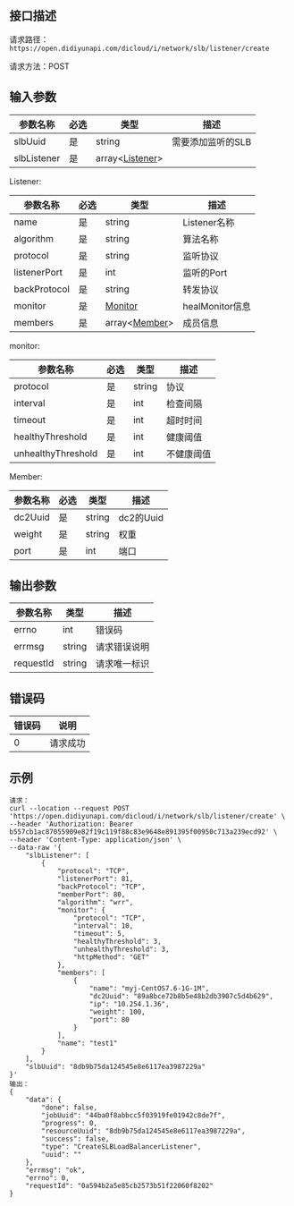## 接口描述

请求路径：`https://open.didiyunapi.com/dicloud/i/network/slb/listener/create`

请求方法：POST

## 输入参数

| 参数名称    | 必选 | 类型                | 描述              |
| ----------- | ---- | ------------------- | ----------------- |
| slbUuid     | 是   | string              | 需要添加监听的SLB |
| slbListener | 是   | array\<[Listener](#Listener)\> |                   |

<span id="Listener"></span>
Listener:

| 参数名称     | 必选 | 类型                       | 描述            |
| ------------ | ---- | -------------------------- | --------------- |
| name         | 是   | string                     | Listener名称    |
| algorithm    | 是   | string                     | 算法名称        |
| protocol     | 是   | string                     | 监听协议        |
| listenerPort | 是   | int                        | 监听的Port      |
| backProtocol | 是   | string                     | 转发协议        |
| monitor      | 是   | [Monitor](#Monitor)        | healMonitor信息 |
| members      | 是   | array\<[Member](#Member)\> | 成员信息        |

<span id="Monitor"></span>
monitor:

| 参数名称           | 必选 | 类型   | 描述       |
| ------------------ | ---- | ------ | ---------- |
| protocol           | 是   | string | 协议       |
| interval           | 是   | int    | 检查间隔   |
| timeout            | 是   | int    | 超时时间   |
| healthyThreshold   | 是   | int    | 健康阈值   |
| unhealthyThreshold | 是   | int    | 不健康阈值 |

<span id="Member"></span>
Member:

| 参数名称 | 必选 | 类型   | 描述      |
| -------- | ---- | ------ | --------- |
| dc2Uuid  | 是   | string | dc2的Uuid |
| weight   | 是   | string | 权重      |
| port     | 是   | int    | 端口      |

## 

## 输出参数

| 参数名称  | 类型   | 描述         |
| --------- | ------ | ------------ |
| errno     | int    | 错误码       |
| errmsg    | string | 请求错误说明 |
| requestId | string | 请求唯一标识 |


## 错误码

| 错误码 | 说明     |
| ------ | -------- |
| 0      | 请求成功 |

## 示例

```
请求：
curl --location --request POST 'https://open.didiyunapi.com/dicloud/i/network/slb/listener/create' \
--header 'Authorization: Bearer b557cb1ac87055909e82f19c119f88c83e9648e891395f00950c713a239ecd92' \
--header 'Content-Type: application/json' \
--data-raw '{
    "slbListener": [
        {
            "protocol": "TCP",
            "listenerPort": 81,
            "backProtocol": "TCP",
            "memberPort": 80,
            "algorithm": "wrr",
            "monitor": {
                "protocol": "TCP",
                "interval": 10,
                "timeout": 5,
                "healthyThreshold": 3,
                "unhealthyThreshold": 3,
                "httpMethod": "GET"
            },
            "members": [
                {
                    "name": "myj-CentOS7.6-1G-1M",
                    "dc2Uuid": "89a8bce72b8b5e48b2db3907c5d4b629",
                    "ip": "10.254.1.36",
                    "weight": 100,
                    "port": 80
                }
            ],
            "name": "test1"
        }
    ],
    "slbUuid": "8db9b75da124545e8e6117ea3987229a"
}'
输出：
{
    "data": {
        "done": false,
        "jobUuid": "44ba0f8abbcc5f03919fe01942c8de7f",
        "progress": 0,
        "resourceUuid": "8db9b75da124545e8e6117ea3987229a",
        "success": false,
        "type": "CreateSLBLoadBalancerListener",
        "uuid": ""
    },
    "errmsg": "ok",
    "errno": 0,
    "requestId": "0a594b2a5e85cb2573b51f22060f8202"
}
```